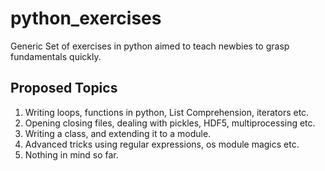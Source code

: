 # python_exercises
Generic Set of exercises in python aimed to teach newbies to grasp fundamentals quickly.

## Proposed Topics

1. Writing loops, functions in python, List Comprehension, iterators etc. 
2. Opening closing files, dealing with pickles, HDF5, multiprocessing etc.
3. Writing a class, and extending it to a module.
4. Advanced tricks using regular expressions, os module magics etc.
5. Nothing in mind so far.
